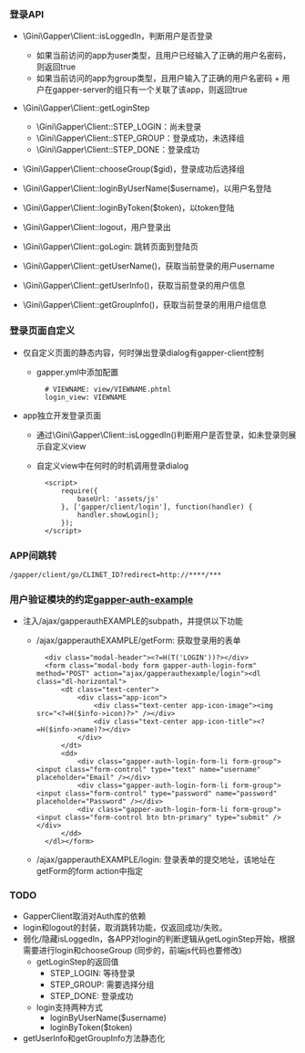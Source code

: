 ### 登录API
* \Gini\Gapper\Client::isLoggedIn，判断用户是否登录
    * 如果当前访问的app为user类型，且用户已经输入了正确的用户名密码，则返回true
    * 如果当前访问的app为group类型，且用户输入了正确的用户名密码 + 用户在gapper-server的组只有一个关联了该app，则返回true
* \Gini\Gapper\Client::getLoginStep
    * \Gini\Gapper\Client::STEP\_LOGIN：尚未登录
    * \Gini\Gapper\Client::STEP\_GROUP：登录成功，未选择组
    * \Gini\Gapper\Client::STEP\_DONE：登录成功
* \Gini\Gapper\Client::chooseGroup($gid)，登录成功后选择组
* \Gini\Gapper\Client::loginByUserName($username)，以用户名登陆
* \Gini\Gapper\Client::loginByToken($token)，以token登陆

* \Gini\Gapper\Client::logout，用户登录出

* \Gini\Gapper\Client::goLogin: 跳转页面到登陆页

* \Gini\Gapper\Client::getUserName()，获取当前登录的用户username
* \Gini\Gapper\Client::getUserInfo()，获取当前登录的用户信息
* \Gini\Gapper\Client::getGroupInfo()，获取当前登录的用用户组信息

### 登录页面自定义
* 仅自定义页面的静态内容，何时弹出登录dialog有gapper-client控制
    * gapper.yml中添加配置
        
            # VIEWNAME: view/VIEWNAME.phtml
            login_view: VIEWNAME

* app独立开发登录页面
    * 通过\Gini\Gapper\Client::isLoggedIn()判断用户是否登录，如未登录则展示自定义view
    * 自定义view中在何时的时机调用登录dialog

            <script>
                require({
                    baseUrl: 'assets/js'
                }, ['gapper/client/login'], function(handler) {
                    handler.showLogin();
                });
            </script>

### APP间跳转
    
    /gapper/client/go/CLINET_ID?redirect=http://****/***

### 用户验证模块的约定[gapper-auth-example](https://github.com/pihizi/gini-gapper-auth-example)
* 注入/ajax/gapperauthEXAMPLE的subpath，并提供以下功能
    * /ajax/gapperauthEXAMPLE/getForm: 获取登录用的表单

            <div class="modal-header"><?=H(T('LOGIN'))?></div>
            <form class="modal-body form gapper-auth-login-form" method="POST" action="ajax/gapperauthexample/login"><dl class="dl-horizontal">
                <dt class="text-center">
                    <div class="app-icon">
                        <div class="text-center app-icon-image"><img src="<?=H($info->icon)?>" /></div>
                        <div class="text-center app-icon-title"><?=H($info->name)?></div>
                    </div>
                </dt>
                <dd>
                    <div class="gapper-auth-login-form-li form-group"><input class="form-control" type="text" name="username" placeholder="Email" /></div>
                    <div class="gapper-auth-login-form-li form-group"><input class="form-control" type="password" name="password" placeholder="Password" /></div>
                    <div class="gapper-auth-login-form-li form-group"><input class="form-control btn btn-primary" type="submit" /></div>
                </dd>
            </dl></form>

    * /ajax/gapperauthEXAMPLE/login: 登录表单的提交地址，该地址在getForm的form action中指定

### TODO
* GapperClient取消对Auth库的依赖
* login和logout的封装，取消跳转功能，仅返回成功/失败。
* 弱化/隐藏isLoggedIn，各APP对login的判断逻辑从getLoginStep开始，根据需要进行login和chooseGroup (同步的，前端js代码也要修改)
    * getLoginStep的返回值
        * STEP_LOGIN: 等待登录
        * STEP_GROUP: 需要选择分组
        * STEP_DONE: 登录成功
    * login支持两种方式
        * loginByUserName($username)
        * loginByToken($token)
* getUserInfo和getGroupInfo方法静态化
